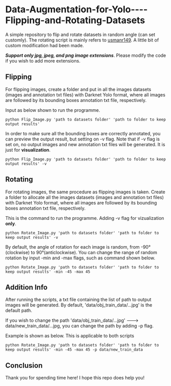 # Data-Augmentation-for-Yolo----Flipping-and-Rotating-Datasets
A simple repository to flip and rotate datasets in random angle (can set customly).
The rotating script is mainly refers to [usmanr149](https://github.com/usmanr149/Yolo_bbox_manipulation/blob/master/rotate.py). A little bit of custom modification had been made.

***Support only jpg, jpeg, and png image extensions***. Please modify the code if you wish to add more extensions.

## Flipping
For flipping images, create a folder and put in all the images datasets (images and annotation txt files) with Darknet Yolo format, where all images are followed by its bounding boxes annotation txt file, respectively.

Input as below shown to run the programme.
```
python Flip_Image.py 'path to datasets folder' 'path to folder to keep output results' 
```

In order to make sure all the bounding boxes are correctly annotated, you can preview the output result, but setting on -v flag. Note that if -v flag is set on, no output images and new annotation txt files will be generated. It is just for **visualization**.
```
python Flip_Image.py 'path to datasets folder' 'path to folder to keep output results' -v
```

## Rotating
For rotating images, the same procedure as flipping images is taken. Create a folder to allocate all the images datasets (images and annotation txt files) with Darknet Yolo format, where all images are followed by its bounding boxes annotation txt file, respectively.

This is the command to run the programme. Adding -v flag for vizualization **only**.
```
python Rotate_Image.py 'path to datasets folder' 'path to folder to keep output results' -v
```

By default, the angle of rotation for each image is random, from -90°(clockwise) to 90°(anticlockwise). You can change the range of random rotation by input -min and -max flags, such as command shown below.
```
python Rotate_Image.py 'path to datasets folder' 'path to folder to keep output results' -min -45 -max 45
```
## Addition Info
After running the scripts, a txt file containing the list of path to output images will be generated. By default, 'data/obj_train_data/...jpg' is the default path. 

If you wish to change the path 'data/obj_train_data/...jpg' ---> data/new_train_data/...jpg, you can change the path by adding -p flag. 

Example is shown as below. This is applicable to both scripts
```
python Rotate_Image.py 'path to datasets folder' 'path to folder to keep output results' -min -45 -max 45 -p data/new_train_data
```

## Conclusion
Thank you for spending time here! I hope this repo does help you!
